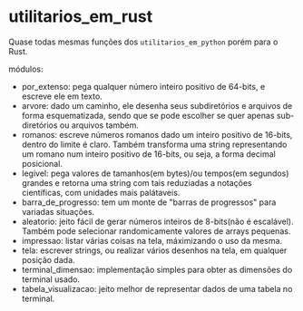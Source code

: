 # utilitarios_em_rust
Quase todas mesmas funções dos `utilitarios_em_python` porém para o Rust. 

módulos:
  - por_extenso: pega qualquer número inteiro positivo de 64-bits, e escreve ele em texto.
  - arvore: dado um caminho, ele desenha seus subdiretórios e arquivos de forma esquematizada, sendo que se pode escolher se quer apenas sub-diretórios ou arquivos também.
  - romanos: escreve números romanos dado um inteiro positivo de 16-bits, dentro do limite é claro. Também transforma uma string representando um romano num inteiro positivo de 16-bits, ou seja, a forma decimal posicional.
  - legivel: pega valores de tamanhos(em bytes)/ou tempos(em segundos) grandes e retorna uma string com tais reduziadas a notações científicas, com unidades mais palátaveis.
  - barra_de_progresso: tem um monte de "barras de progressos" para variadas situações.
  - aleatorio: jeito fácil de gerar números inteiros de 8-bits(não é escalável). Também pode selecionar randomicamente valores de arrays pequenas.
  - impressao: listar várias coisas na tela, máximizando o uso da mesma.
  - tela: escrever strings, ou realizar vários desenhos na tela, em qualquer posição dada. 
  - terminal_dimensao: implementação simples para obter as dimensões do terminal usado.
  - tabela_visualizacao: jeito melhor de representar dados de uma tabela no terminal.
